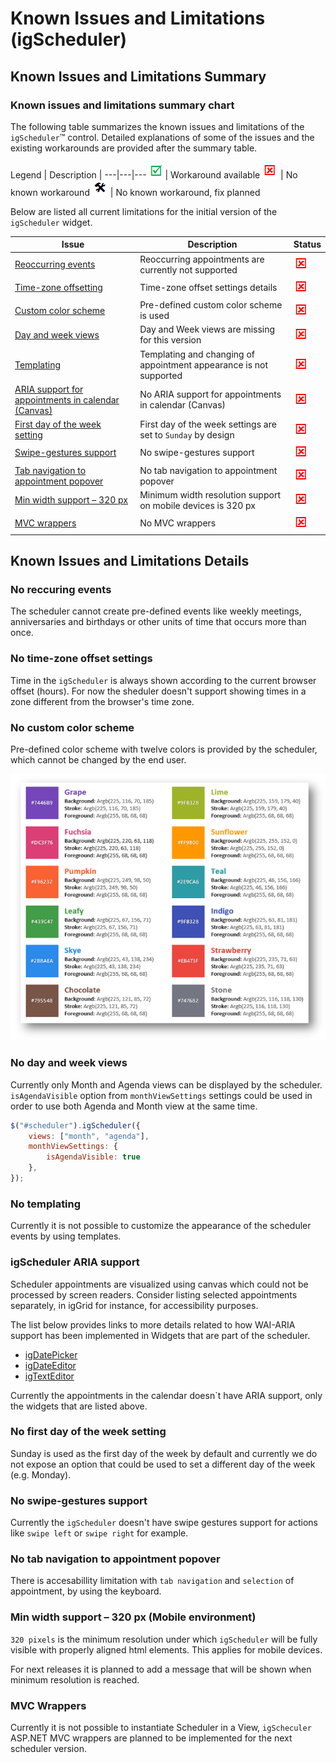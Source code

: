 <!--
|metadata|
{
    "fileName": "igscheduler-known-limitations",
    "controlName": "igScheduler",
    "tags": ["Known Issues","Tips and Tricks"]
}
|metadata|
-->

# Known Issues and Limitations (igScheduler)


## Known Issues and Limitations Summary


### Known issues and limitations summary chart

The following table summarizes the known issues and limitations of the `igScheduler`™ control. Detailed explanations of some of the issues and the existing workarounds are provided after the summary table.

Legend | Description |
---|---|---
![](../../images/images/positive.png) | Workaround available
![](../../images/images/negative.png) | No known workaround
![](../../images/images/plannedFix.png) | No known workaround, fix planned

Below are listed all current limitations for the initial version of the `igScheduler` widget.

Issue | Description | Status
---|---|---
[Reoccurring events](#NoReccuringEvents) | Reoccurring appointments are currently not supported |![](../../images/images/negative.png)
[Time-zone offsetting](#NoTimeZoneOffsetting) | Time-zone offset settings details|![](../../images/images/negative.png)
[Custom color scheme](#NoCustomColorScheme) | Pre-defined custom color scheme is used |![](../../images/images/negative.png)
[Day and week views](#NoDayAndWeekViews) | Day and Week views are missing for this version |![](../../images/images/negative.png)
[Templating](#NoTemplating) | Templating and changing of appointment appearance is not supported |![](../../images/images/negative.png)
[ARIA support for appointments in calendar (Canvas)](#ARIASupport) | No ARIA support for appointments in calendar (Canvas) |![](../../images/images/negative.png)
[First day of the week setting](#FirstDayOfWeek) | First day of the week settings are set to `Sunday` by design |![](../../images/images/negative.png)
[Swipe-gestures support](#SwipeGesture) | No swipe-gestures support |![](../../images/images/negative.png)
[Tab navigation to appointment popover](#NavigationToAppointmentPopover) | No tab navigation to appointment popover |![](../../images/images/negative.png)
[Min width support – 320 px](#MinWidthSupport) | Minimum width resolution support on mobile devices is 320 px |![](../../images/images/negative.png)
[MVC wrappers ](#MVCWrappers) | No MVC wrappers  |![](../../images/images/negative.png)


## Known Issues and Limitations Details


### <a id="NoReccuringEvents"></a>No reccuring events

The scheduler cannot create pre-defined events like weekly meetings, anniversaries and birthdays or other units of time that occurs more than once.

### <a id="NoTimeZoneOffsetting"></a>No time-zone offset settings

Time in the `igScheduler` is always shown according to the current browser offset (hours). For now the sheduler doesn't support showing times in a zone different from the browser's time zone.

### <a id="NoCustomColorScheme"></a>No custom color scheme

Pre-defined color scheme with twelve colors is provided by the scheduler, which cannot be changed by the end user.

![](images/preDefinedColors.png)

### <a id="NoDayAndWeekViews"></a>No day and week views

Currently only Month and Agenda views can be displayed by the scheduler. `isAgendaVisible` option from `monthViewSettings` settings could be used in order to use both Agenda and Month view at the same time.

```js
$("#scheduler").igScheduler({
    views: ["month", "agenda"],
    monthViewSettings: {
        isAgendaVisible: true
    },
});
```

### <a id="NoTemplating"></a>No templating

Currently it is not possible to customize the appearance of the scheduler events by using templates.

### <a id="ARIASupport"></a>igScheduler ARIA support
Scheduler appointments are visualized using canvas which could not be processed by screen readers. Consider listing selected appointments separately, in igGrid for instance, for accessibility purposes.

The list below provides links to more details related to how WAI-ARIA support has been implemented in Widgets that are part of the scheduler.

- [igDatePicker](igdatepicker-accessibility-compliance.html#wai-aria)
- [igDateEditor](igdateeditor-accessibility-compliance.html#wai-aria)
- [igTextEditor](igtexteditor-accessibility-compliance.html#wai-aria)

Currently the appointments in the calendar doesn`t have ARIA support, only the widgets that are listed above.

### <a id="FirstDayOfWeek"></a>No first day of the week setting

Sunday is used as the first day of the week by default and currently we do not expose an option that could be used to set a different day of the week (e.g. Monday).

### <a id="SwipeGesture"></a>No swipe-gestures support

Currently the `igScheduler` doesn't have swipe gestures support for actions like `swipe left` or `swipe right` for example.

### <a id="NavigationToAppointmentPopover"></a>No tab navigation to appointment popover

There is accesabillity limitation with `tab navigation` and `selection` of appointment, by using the keyboard.

### <a id="MinWidthSupport"></a>Min width support – 320 px (Mobile environment)

`320 pixels` is the minimum resolution under which `igScheduler` will be fully visible with properly aligned html elements. This applies for mobile devices.

For next releases it is planned to add a message that will be shown when minimum resolution is reached.

### <a id="MVCWrappers"></a>MVC Wrappers

Currently it is not possible to instantiate Scheduler in a View, `igScheculer` ASP.NET MVC wrappers are planned to be implemented for the next scheduler version.

